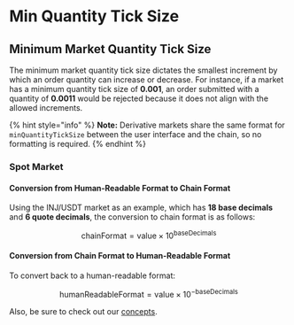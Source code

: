 # Min Quantity Tick Size

## Minimum Market Quantity Tick Size

The minimum market quantity tick size dictates the smallest increment by which an order quantity can increase or decrease. For instance, if a market has a minimum quantity tick size of **0.001**, an order submitted with a quantity of **0.0011** would be rejected because it does not align with the allowed increments.

{% hint style="info" %}
**Note:** Derivative markets share the same format for `minQuantityTickSize` between the user interface and the chain, so no formatting is required.
{% endhint %}

### Spot Market

#### Conversion from Human-Readable Format to Chain Format

Using the INJ/USDT market as an example, which has **18 base decimals** and **6 quote decimals**, the conversion to chain format is as follows:

$$\text{chainFormat} = \text{value} \times 10^{\text{baseDecimals}}$$

#### Conversion from Chain Format to Human-Readable Format

To convert back to a human-readable format:

$$\text{humanReadableFormat} = \text{value} \times 10^{-\text{baseDecimals}}$$

Also, be sure to check out our [concepts](../developers/concepts/calculation-min-price-tick-size.md).
